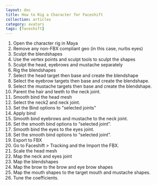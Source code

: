 ```yaml
---
layout: doc
title: How to Rig a Character for Faceshift
collection: articles
category: avatars
tags: [faceshift]
---
```


1. Open the character rig in Maya
1. Remove any non-FBX compliant geo (in this case, nurbs eyes)
1. Sculpt the blendshapes
1. Use the vertex points and sculpt tools to sculpt the shapes
1. Sculpt the head, eyebrows and mustache separately
1. Rig the blendshapes
1. Select the head target then base and create the blendshape
1. Select the eyebrow targets then base and create the blendshape.
1. Select the mustache targets then base and create the blendshape.
1. Parent the hair and teeth to the neck joint.
1. Smooth bind the head mesh
1. Select the neck2 and neck joint. 
1. Set the Bind options to "selected joints"
1. Apply bind
1. Smooth bind eyebrows and mustache to the neck joint. 
1. Set the smooth bind options to “selected joint”. 
1. Smooth bind the eyes to the eyes joint. 
1. Set the smooth bind options to “selected joint”.
1. Export to FBX
1. Go to Faceshift > Tracking and the Import the FBX.
1. Scale the head mesh
1. Map the neck and eyes joint
1. Map the blendshapes
1. Map the brow to the brow and eye brow shapes
1. Map the mouth shapes to the target mouth and mustache shapes.
1. Tune the coefficients. 
